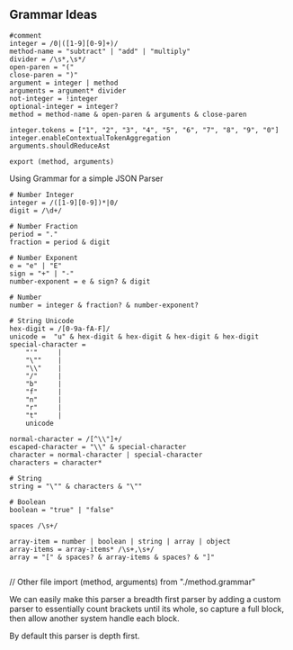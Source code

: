 ## Grammar Ideas
```
#comment
integer = /0|([1-9][0-9]+)/
method-name = "subtract" | "add" | "multiply"
divider = /\s*,\s*/
open-paren = "("
close-paren = ")"
argument = integer | method
arguments = argument* divider
not-integer = !integer
optional-integer = integer?
method = method-name & open-paren & arguments & close-paren

integer.tokens = ["1", "2", "3", "4", "5", "6", "7", "8", "9", "0"]
integer.enableContextualTokenAggregation
arguments.shouldReduceAst

export (method, arguments)
```

Using Grammar for a simple JSON Parser
```
# Number Integer
integer = /([1-9][0-9])*|0/ 
digit = /\d+/

# Number Fraction
period = "."
fraction = period & digit

# Number Exponent
e = "e" | "E"
sign = "+" | "-"
number-exponent = e & sign? & digit

# Number
number = integer & fraction? & number-exponent?

# String Unicode
hex-digit = /[0-9a-fA-F]/
unicode =  "u" & hex-digit & hex-digit & hex-digit & hex-digit
special-character = 
    "'"     | 
    "\""    |  
    "\\"    |
    "/"     | 
    "b"     |
    "f"     | 
    "n"     |
    "r"     | 
    "t"     |
    unicode

normal-character = /[^\\"]+/
escaped-character = "\\" & special-character  
character = normal-character | special-character
characters = character*

# String
string = "\"" & characters & "\""

# Boolean
boolean = "true" | "false"

spaces /\s+/

array-item = number | boolean | string | array | object
array-items = array-items* /\s+,\s+/
array = "[" & spaces? & array-items & spaces? & "]"


```

// Other file
import (method, arguments) from "./method.grammar"



We can easily make this parser a breadth first parser by adding a custom parser to essentially count brackets until its whole, so capture a full block, then allow another system handle each block.

By default this parser is depth first. 